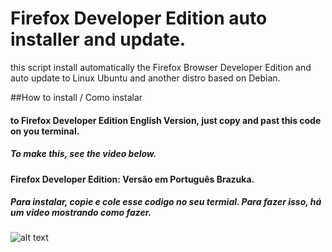 # Firefox Developer Edition auto installer and update.
this script install automatically the Firefox Browser Developer Edition and auto update to Linux Ubuntu and another distro based on Debian.

##How to install / Como instalar

####  to Firefox Developer Edition English Version, just copy and past this code on you terminal. 
##### To make this,  see the video below.



####  Firefox Developer Edition:  Versão em Português Brazuka. 
##### Para instalar, copie e cole esse codigo no seu termial. Para fazer isso, há um video mostrando como fazer.


![alt text](https://github.com/atorresbr/firefox-developer-sh/blob/main/img/firefox-developer-edition-installer-and-update-to-linux.jpg)
